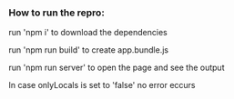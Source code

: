 
### How to run the repro:

run 'npm i' to download the dependencies

run 'npm run build' to create app.bundle.js

run 'npm run server' to open the page and see the output

In case onlyLocals is set to 'false' no error eccurs
